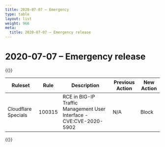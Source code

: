 ```yaml
---
title: 2020-07-07 – Emergency
type: table
layout: list
weight: 966
meta:
  title: 2020-07-07 – Emergency release
---
```


# 2020-07-07 – Emergency release

{{<table-wrap>}}<table style="width: 100%">

<thead>
  <tr>
    <th>Ruleset</th>
    <th>Rule</th>
    <th>Description</th>
    <th>Previous Action</th>
    <th>New Action</th>
  </tr>
</thead>
<tbody>
  <tr>
    <td>Cloudflare Specials</td>
    <td>100315</td>
    <td>RCE in BIG-IP Traffic Management User Interface - CVE:CVE-2020-5902</td>
    <td>N/A</td>
    <td>Block</td>
  </tr>
</tbody>

</table>{{</table-wrap>}}
